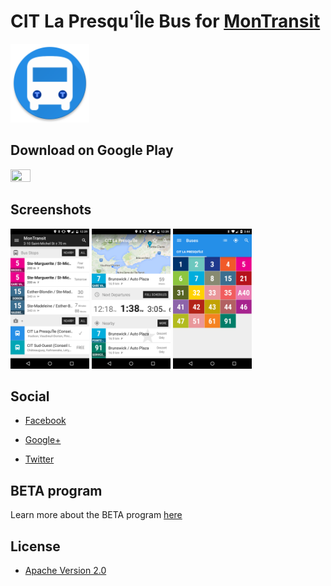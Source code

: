 # CIT La Presqu'Île Bus for [MonTransit](https://github.com/mtransitapps/mtransit-for-android)

<img width="25%" height="25%" src="https://raw.githubusercontent.com/mtransitapps/ca-la-presqu-ile-citpi-bus-android/master/pub/hi-res-app-icon.png"/>

## Download on Google Play

<a href="https://play.google.com/store/apps/details?id=org.mtransit.android.ca_la_presqu_ile_citpi_bus"><img width="25%" height="25%" src="https://play.google.com/intl/en_us/badges/images/apps/en-play-badge.png"/></a>

## Screenshots

<img width="25%" height="25%" src="https://raw.githubusercontent.com/mtransitapps/ca-la-presqu-ile-citpi-bus-android/master/pub/screenshot-phone-1.png"/>
<img width="25%" height="25%" src="https://raw.githubusercontent.com/mtransitapps/ca-la-presqu-ile-citpi-bus-android/master/pub/screenshot-phone-2.png"/>
<img width="25%" height="25%" src="https://raw.githubusercontent.com/mtransitapps/ca-la-presqu-ile-citpi-bus-android/master/pub/screenshot-phone-3.png"/>

## Social

* [Facebook](https://www.facebook.com/MonTransit)

* [Google+](http://gplus.to/MonTransit/)

* [Twitter](https://twitter.com/montransit)

## BETA program

Learn more about the BETA program [here](https://github.com/mtransitapps/mtransit-for-android/wiki/BETA)

## License

* [Apache Version 2.0](http://www.apache.org/licenses/LICENSE-2.0.html)
